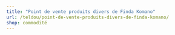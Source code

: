 ```yaml
---
title: "Point de vente produits divers de Finda Komano"
url: /teldou/point-de-vente-produits-divers-de-finda-komano/
shop: commodité
---
```


